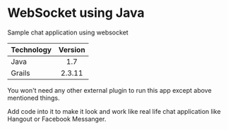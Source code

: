 # WebSocket using Java
Sample chat application using websocket

| Technology        | Version           |
| ------------- |:-------------:|
| Java      | 1.7 |
| Grails      | 2.3.11      |

You won't need any other external plugin to run this app except above mentioned things.

Add code into it to make it look and work like real life chat application like Hangout or Facebook Messanger.
